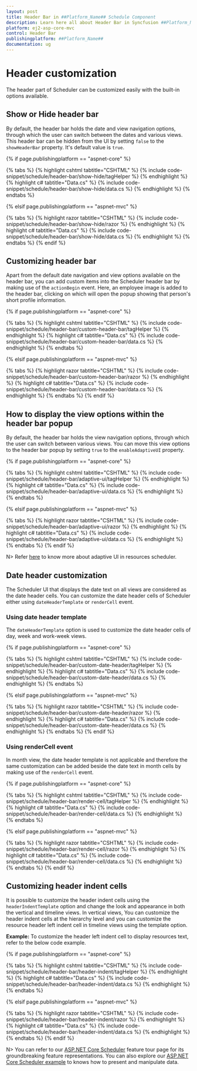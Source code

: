 ```yaml
---
layout: post
title: Header Bar in ##Platform_Name## Schedule Component
description: Learn here all about Header Bar in Syncfusion ##Platform_Name## Schedule component of Syncfusion Essential JS 2 and more.
platform: ej2-asp-core-mvc
control: Header Bar
publishingplatform: ##Platform_Name##
documentation: ug
---
```



# Header customization

The header part of Scheduler can be customized easily with the built-in options available.

## Show or Hide header bar

By default, the header bar holds the date and view navigation options, through which the user can switch between the dates and various views. This header bar can be hidden from the UI by setting `false` to the `showHeaderBar` property. It's default value is `true`.

{% if page.publishingplatform == "aspnet-core" %}

{% tabs %}
{% highlight cshtml tabtitle="CSHTML" %}
{% include code-snippet/schedule/header-bar/show-hide/tagHelper %}
{% endhighlight %}
{% highlight c# tabtitle="Data.cs" %}
{% include code-snippet/schedule/header-bar/show-hide/data.cs %}
{% endhighlight %}
{% endtabs %}

{% elsif page.publishingplatform == "aspnet-mvc" %}

{% tabs %}
{% highlight razor tabtitle="CSHTML" %}
{% include code-snippet/schedule/header-bar/show-hide/razor %}
{% endhighlight %}
{% highlight c# tabtitle="Data.cs" %}
{% include code-snippet/schedule/header-bar/show-hide/data.cs %}
{% endhighlight %}
{% endtabs %}
{% endif %}



## Customizing header bar

Apart from the default date navigation and view options available on the header bar, you can add custom items into the Scheduler header bar by making use of the `actionBegin` event. Here, an employee image is added to the header bar, clicking on which will open the popup showing that person's short profile information.

{% if page.publishingplatform == "aspnet-core" %}

{% tabs %}
{% highlight cshtml tabtitle="CSHTML" %}
{% include code-snippet/schedule/header-bar/custom-header-bar/tagHelper %}
{% endhighlight %}
{% highlight c# tabtitle="Data.cs" %}
{% include code-snippet/schedule/header-bar/custom-header-bar/data.cs %}
{% endhighlight %}
{% endtabs %}

{% elsif page.publishingplatform == "aspnet-mvc" %}

{% tabs %}
{% highlight razor tabtitle="CSHTML" %}
{% include code-snippet/schedule/header-bar/custom-header-bar/razor %}
{% endhighlight %}
{% highlight c# tabtitle="Data.cs" %}
{% include code-snippet/schedule/header-bar/custom-header-bar/data.cs %}
{% endhighlight %}
{% endtabs %}
{% endif %}



## How to display the view options within the header bar popup

By default, the header bar holds the view navigation options, through which the user can switch between various views. You can move this view options to the header bar popup by setting `true` to the `enableAdaptiveUI` property.

{% if page.publishingplatform == "aspnet-core" %}

{% tabs %}
{% highlight cshtml tabtitle="CSHTML" %}
{% include code-snippet/schedule/header-bar/adaptive-ui/tagHelper %}
{% endhighlight %}
{% highlight c# tabtitle="Data.cs" %}
{% include code-snippet/schedule/header-bar/adaptive-ui/data.cs %}
{% endhighlight %}
{% endtabs %}

{% elsif page.publishingplatform == "aspnet-mvc" %}

{% tabs %}
{% highlight razor tabtitle="CSHTML" %}
{% include code-snippet/schedule/header-bar/adaptive-ui/razor %}
{% endhighlight %}
{% highlight c# tabtitle="Data.cs" %}
{% include code-snippet/schedule/header-bar/adaptive-ui/data.cs %}
{% endhighlight %}
{% endtabs %}
{% endif %}



N> Refer [here](./resources/#adaptive-ui-in-desktop) to know more about adaptive UI in resources scheduler.

## Date header customization

The Scheduler UI that displays the date text on all views are considered as the date header cells. You can customize the date header cells of Scheduler either using `dateHeaderTemplate` or `renderCell` event.

### Using date header template

The `dateHeaderTemplate` option is used to customize the date header cells of day, week and work-week views.

{% if page.publishingplatform == "aspnet-core" %}

{% tabs %}
{% highlight cshtml tabtitle="CSHTML" %}
{% include code-snippet/schedule/header-bar/custom-date-header/tagHelper %}
{% endhighlight %}
{% highlight c# tabtitle="Data.cs" %}
{% include code-snippet/schedule/header-bar/custom-date-header/data.cs %}
{% endhighlight %}
{% endtabs %}

{% elsif page.publishingplatform == "aspnet-mvc" %}

{% tabs %}
{% highlight razor tabtitle="CSHTML" %}
{% include code-snippet/schedule/header-bar/custom-date-header/razor %}
{% endhighlight %}
{% highlight c# tabtitle="Data.cs" %}
{% include code-snippet/schedule/header-bar/custom-date-header/data.cs %}
{% endhighlight %}
{% endtabs %}
{% endif %}



### Using renderCell event

In month view, the date header template is not applicable and therefore the same customization can be added beside the date text in month cells by making use of the `renderCell` event.

{% if page.publishingplatform == "aspnet-core" %}

{% tabs %}
{% highlight cshtml tabtitle="CSHTML" %}
{% include code-snippet/schedule/header-bar/render-cell/tagHelper %}
{% endhighlight %}
{% highlight c# tabtitle="Data.cs" %}
{% include code-snippet/schedule/header-bar/render-cell/data.cs %}
{% endhighlight %}
{% endtabs %}

{% elsif page.publishingplatform == "aspnet-mvc" %}

{% tabs %}
{% highlight razor tabtitle="CSHTML" %}
{% include code-snippet/schedule/header-bar/render-cell/razor %}
{% endhighlight %}
{% highlight c# tabtitle="Data.cs" %}
{% include code-snippet/schedule/header-bar/render-cell/data.cs %}
{% endhighlight %}
{% endtabs %}
{% endif %}



## Customizing header indent cells

It is possible to customize the header indent cells using the `headerIndentTemplate` option and change the look and appearance in both the vertical and timeline views. In vertical views, You can customize the header indent cells at the hierarchy level and you can customize the resource header left indent cell in timeline views using the template option.

**Example:** To customize the header left indent cell to display resources text, refer to the below code example.

{% if page.publishingplatform == "aspnet-core" %}

{% tabs %}
{% highlight cshtml tabtitle="CSHTML" %}
{% include code-snippet/schedule/header-bar/header-indent/tagHelper %}
{% endhighlight %}
{% highlight c# tabtitle="Data.cs" %}
{% include code-snippet/schedule/header-bar/header-indent/data.cs %}
{% endhighlight %}
{% endtabs %}

{% elsif page.publishingplatform == "aspnet-mvc" %}

{% tabs %}
{% highlight razor tabtitle="CSHTML" %}
{% include code-snippet/schedule/header-bar/header-indent/razor %}
{% endhighlight %}
{% highlight c# tabtitle="Data.cs" %}
{% include code-snippet/schedule/header-bar/header-indent/data.cs %}
{% endhighlight %}
{% endtabs %}
{% endif %}



N> You can refer to our [ASP.NET Core Scheduler](https://www.syncfusion.com/aspnet-core-ui-controls/scheduler) feature tour page for its groundbreaking feature representations. You can also explore our [ASP.NET Core Scheduler example](https://ej2.syncfusion.com/aspnetcore/Schedule/Overview#/material) to knows how to present and manipulate data.
